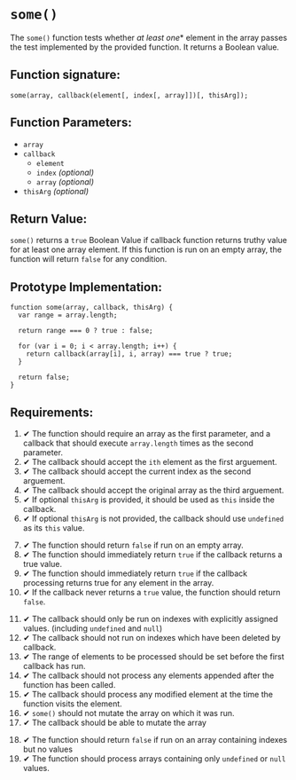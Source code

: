 # `some()`
The `some()` function tests whether *at least one** element in the array passes the test implemented by the provided function. It returns a Boolean value.

## Function signature:
    some(array, callback(element[, index[, array]])[, thisArg]);

## Function Parameters:
- `array`
- `callback`
  - `element`
  - `index` _(optional)_
  - `array` _(optional)_
- `thisArg` _(optional)_

## Return Value:
`some()` returns a `true` Boolean Value if callback function returns truthy value for at least one array element. If this function is run on an empty array, the function will return `false` for any condition.

## Prototype Implementation:
    function some(array, callback, thisArg) {
      var range = array.length;

      return range === 0 ? true : false;

      for (var i = 0; i < array.length; i++) {
        return callback(array[i], i, array) === true ? true;
      }

      return false;
    }

## Requirements:
<!-- Function Parameters -->
1.  ✔ The function should require an array as the first parameter, and a callback that should execute `array.length` times as the second parameter.
2.  ✔ The callback should accept the `ith` element as the first arguement.
3.  ✔ The callback should accept the current index as the second arguement.
4.  ✔ The callback should accept the original array as the third arguement. 
5.  ✔ If optional `thisArg` is provided, it should be used as `this` inside the callback.
6.  ✔ If optional `thisArg` is not provided, the callback should use `undefined` as its `this` value.
<!-- Function Returns -->
7.  ✔ The function should return `false` if run on an empty array. 
8.  ✔ The function should immediately return `true` if the callback returns a true value.
9.  ✔ The function should immediately return `true` if the callback processing returns true for any element in the array.
10. ✔ If the callback never returns a `true` value, the function should return `false`.
<!-- Execution Rules -->
11. ✔ The callback should only be run on indexes with explicitly assigned values. (including `undefined` and `null`) 
12. ✔ The callback should not run on indexes which have been deleted by callback.
13. ✔ The range of elements to be processed should be set before the first callback has run.
14. ✔ The callback should not process any elements appended after the function has been called.
15. ✔ The callback should process any modified element at the time the function visits the element.
16. ✔ `some()` should not mutate the array on which it was run.
17. ✔ The callback should be able to mutate the array
<!-- Edge Cases -->
18. ✔ The function should return `false` if run on an array containing indexes but no values
19. ✔ The function should process arrays containing only `undefined` or `null` values.


 
